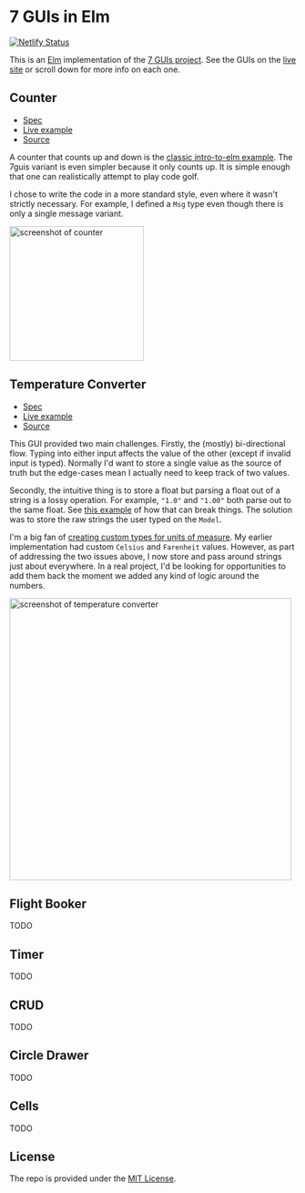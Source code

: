 # 7 GUIs in Elm

[![Netlify Status](https://api.netlify.com/api/v1/badges/274874f9-2df4-4e9a-b611-0b4f29f2badc/deploy-status)](https://app.netlify.com/sites/7guis-elm/deploys)

This is an [Elm] implementation of the [7 GUIs project]. See the GUIs on the
[live site] or scroll down for more info on each one.


[Elm]: https://elm-lang.org
[7 GUIs project]: https://eugenkiss.github.io/7guis/tasks
[live site]: https://7guis-elm.netlify.app/

## Counter

* [Spec](https://eugenkiss.github.io/7guis/tasks/#counter)
* [Live example](https://7guis-elm.netlify.app/#counter)
* [Source](src/Counter.elm)

A counter that counts up and down is the [classic intro-to-elm example]. The
7guis variant is even simpler because it only counts up. It is simple enough
that one can realistically attempt to play code golf.

I chose to write the code in a more standard style, even where it wasn't
strictly necessary. For example, I defined a `Msg` type even though there is
only a single message variant.

<img width="236" alt="screenshot of counter" src="https://user-images.githubusercontent.com/1006966/126097401-8c21395b-b978-4a61-868d-9b57ce46f262.png">

[classic intro-to-elm example]: https://guide.elm-lang.org/

## Temperature Converter

* [Spec](https://eugenkiss.github.io/7guis/tasks/#temp)
* [Live example](https://7guis-elm.netlify.app/#temperature)
* [Source](src/TemperatureConverter.elm)

This GUI provided two main challenges. Firstly, the (mostly) bi-directional
flow. Typing into either input affects the value of the other (except if invalid
input is typed). Normally I'd want to store a single value as the source of
truth but the edge-cases mean I actually need to keep track of two values.

Secondly, the intuitive thing is to store a float but parsing a float out of a
string is a lossy operation. For example, `"1.0"` and `"1.00"` both parse out to
the same float. See [this example] of how that can break things. The solution
was to store the raw strings the user typed on the `Model`.

I'm a big fan of [creating custom types for units of measure]. My earlier
implementation had custom `Celsius` and `Farenheit` values. However, as part of
addressing the two issues above, I now store and pass around strings just about
everywhere. In a real project, I'd be looking for opportunities to add them back
the moment we added any kind of logic around the numbers.

<img width="495" alt="screenshot of temperature converter" src="https://user-images.githubusercontent.com/1006966/126097396-538546bb-c718-430e-a2ee-0d35f0e1bec9.png">

[this example]: https://ellie-app.com/dMYdbSsYHkxa1
[creating custom types for units of measure]: https://www.youtube.com/watch?v=WnTw0z7rD3E

## Flight Booker

TODO

## Timer

TODO

## CRUD

TODO

## Circle Drawer

TODO

## Cells

TODO

## License

The repo is provided under the [MIT License](LICENSE).
